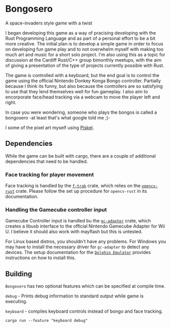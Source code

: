 # Bongosero

A space-invaders style game with a twist

I began developing this game as a way of pracising developing with the Rust Programming Language and as part of a personal effort to be a bit more creative. The initial plan is to develop a simple game in order to focus on developing fun game play and to not overwhelm myself with making too much art and music for a short solo project.
I'm also using this as a topic for discussion at the Cardiff Rust/C++ group bimonthly meetups, with the aim of giving a presentation of the type of projects currently possible with Rust.

The game is controlled with a keyboard, but the end goal is to control the game using the official Nintendo Donkey Konga Bongo controller. Partially because I think its funny, but also because the controllers are so satisfying to use that they lend themselves well for fun gameplay. I also aim to encorporate face/head tracking via a webcam to move the player left and right.

In case you were wondering, someone who plays the bongos is called a bongosero -at least that's what google told me ;)-

I some of the pixel art myself using <a href="https://www.piskelapp.com/">Piskel</a>.

## Dependencies
While the game can be built with cargo, there are a couple of additional dependencies that need to be handled.

### Face tracking for player movement
Face tracking is handled by the [`f-trak`](https://github.com/Payne325/f-trak) crate, which relies on the [`opencv-rust`](https://github.com/twistedfall/opencv-rust) crate. Please follow the set up procedure for `opencv-rust` in its documentation.

### Handling the Gamecube controller input
Gamecube Controller input is handled bu the [`gc-adapter`](https://github.com/jam1garner/gc-adapter) crate, which creates a libusb interface to the official Nintendo Gamecube Adapter for Wii U. I believe it should also work with mayflash but this is untested.

For Linux based distros, you shouldn't have any problems.
For Windows you may have to install the necessary driver for `gc-adapter` to detect any devices. The setup documentation for the [`Dolphin Emulator`](https://dolphin-emu.org/docs/guides/how-use-official-gc-controller-adapter-wii-u/#Windows) provides instructions on how to install this.  

## Building

`Bongosero` has two optional features which can be specified at compile time.

`debug` - Prints debug information to standard output while game is executing.

`keyboard` - compiles keyboard controls instead of bongo and face tracking.

```
cargo run --feature "keyboard debug"
```
